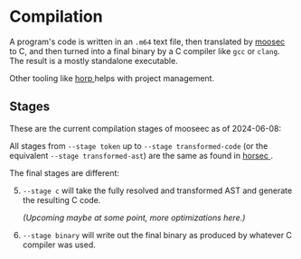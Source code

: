 <!-- For license of this file, see LICENSE.md in the base dir. -->

Compilation
===========

A program's code is written in an `.m64` text file, then translated
by [moosec
](https://codeberg.org/Horse64/core.horse64.org/docs/Resources.md#moosec) 
to C, and then turned into a final binary by a C compiler like
`gcc` or `clang`.
The result is a mostly standalone executable.

Other tooling like [horp
](https://codeberg.org/Horse64/core.horse64.org/docs/Resources.md#horp)
helps with project management.


Stages
------

These are the current compilation stages of mooseec as of 2024-06-08:

All stages from `--stage token` up to `--stage transformed-code` (or
the equivalent `--stage transformed-ast`) are the same as found in
[horsec
](https://codeberg.org/Horse64/core.horse64.org/docs/Resources.md#horsec).

The final stages are different:

5. `--stage c` will take the fully resolved and transformed
   AST and generate the resulting C code.

   *(Upcoming maybe at some point, more optimizations here.)*

6. `--stage binary` will write out the final binary as produced
   by whatever C compiler was used.

